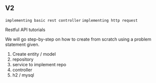 ## V2
  `implementing basic rest controller`
  `implementing http request`

Restful API tutorials

We will go step-by-step on how to create from scratch using a problem statement given.

1. Create entity / model
2. repository
3. service to implement repo
4. controller
5. h2 / mysql